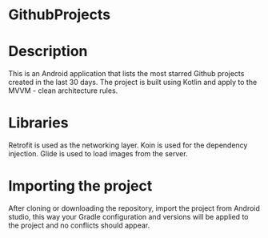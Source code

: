 # GithubProjects

# Description
This is an Android application that lists the most starred Github projects created in the last 30 days.
The project is built using Kotlin and apply to the MVVM - clean architecture rules.

# Libraries
Retrofit is used as the networking layer.
Koin is used for the dependency injection.
Glide is used to load images from the server.

# Importing the project
After cloning or downloading the repository, import the project from Android studio, this way your Gradle configuration and versions will be applied to the project and no conflicts should appear.
